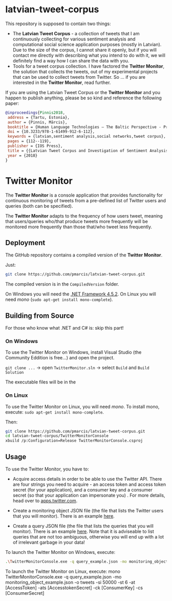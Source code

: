 # latvian-tweet-corpus

This repository is supposed to contain two things:

* The **Latvian Tweet Corpus** - a collection of tweets that I am continuously collecting for various sentiment analysis and computational social science application purposes (mostly in Latvian). Due to the size of the corpus, I cannot share it openly, but if you will contact me directly with describing what you intend to do with it, we will definitely find a way how I can share the data with you.
* Tools for a tweet corpus collection. I have factored the **Twitter Monitor**, the solution that collects the tweets, out of my experimental projects that can be used to collect tweets from Twitter. So ... if you are interested in the **Twitter Monitor**, read further.

If you are using the Latvian Tweet Corpus or the **Twitter Monitor** and you happen to publish anything, please be so kind and reference the following paper:

```bibtex
@inproceedings{Pinnis2018,
 address = {Tartu, Estonia},
 author = {Pinnis, Mārcis},
 booktitle = {Human Language Technologies – The Baltic Perspective - Proceedings of the Seventh International Conference Baltic HLT 2018},
 doi = {10.3233/978-1-61499-912-6-112},
 keywords = {latvian,sentiment analysis,social networks,tweet corpus},
 pages = {112--119},
 publisher = {IOS Press},
 title = {{Latvian Tweet Corpus and Investigation of Sentiment Analysis for Latvian}},
 year = {2018}
}
```

# Twitter Monitor

The **Twitter Monitor** is a console application that provides functionality for continuous monitoring of tweets from a pre-defined list of Twitter users and queries (both can be specified).

The **Twitter Monitor** adapts to the frequency of how users tweet, meaning that users/queries who/that produce tweets more frequently will be monitored more frequently than those that/who tweet less frequently.

## Deployment

The GitHub repository contains a compiled version of the **Twitter Monitor**.

Just:

```bash
git clone https://github.com/pmarcis/latvian-tweet-corpus.git
```

The compiled version is in the `CompiledVersion` folder.

On Windows you will need the [.NET Framework 4.5.2](https://www.microsoft.com/net/download/dotnet-framework-runtime/net452).
On Linux you will need _mono_ (`sudo apt-get install mono-complete`).

## Building from Source

For those who know what .NET and C# is: skip this part!

### On Windows

To use the Twitter Monitor on Windows, install Visual Studio (the Community Eddition is free...) and open the project.

`git clone ...` -> open `TwitterMonitor.sln` -> select `Build` and `Build Solution`

The executable files will be in the 

### On Linux

To use the Twitter Monitor on Linux, you will need _mono_. To install mono, execute: `sudo apt-get install mono-complete`.

Then:
```bash
git clone https://github.com/pmarcis/latvian-tweet-corpus.git
cd latvian-tweet-corpus/TwitterMonitorConsole
xbuild /p:Configuration=Release TwitterMonitorConsole.csproj
```

## Usage

To use the Twitter Monitor, you have to:

* Acquire access details in order to be able to use the Twitter API. There are four strings you need to acquire - an access token and access token secret (for your application), and a consumer key and a consumer secret (so that your application can impersonate you) . For more details, head over to [apps.twitter.com](https://apps.twitter.com).

* Create a monitoring object JSON file (the file that lists the Twitter users that you will monitor). There is an example [here](TwitterMonitorConsole/monitoring_object_example.json).

* Create a query JSON file (the file that lists the queries that you will monitor). There is an example [here](TwitterMonitorConsole/query_example.json). Note that it is adviseable to list queries that are not too ambiguous, otherwise you will end up with a lot of irrelevant garbage in your data!

To launch the Twitter Monitor on Windows, execute:

```bash
.\TwitterMonitorConsole.exe -q query_example.json -mo monitoring_object_example.json -o tweets -si 50000 -st 6 -at [AccessToken] -ats [AccesstokenSecret] -ck [ConsumerKey] -cs [ConsumerSecret]
```

To launch the Twitter Monitor on Linux, execute:
mono TwitterMonitorConsole.exe -q query_example.json -mo monitoring_object_example.json -o tweets -si 50000 -st 6 -at [AccessToken] -ats [AccesstokenSecret] -ck [ConsumerKey] -cs [ConsumerSecret]
